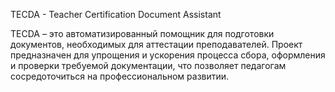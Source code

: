 TECDA - Teacher Certification Document Assistant

TECDA – это автоматизированный помощник для подготовки документов, необходимых для аттестации преподавателей. Проект предназначен для упрощения и ускорения процесса сбора, оформления и проверки требуемой документации, что позволяет педагогам сосредоточиться на профессиональном развитии.
